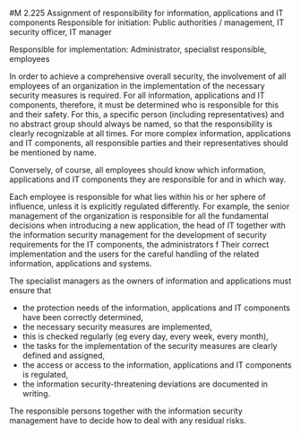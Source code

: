 #M 2.225 Assignment of responsibility for information, applications and IT components
Responsible for initiation: Public authorities / management, IT security officer, IT manager

Responsible for implementation: Administrator, specialist responsible, employees

In order to achieve a comprehensive overall security, the involvement of all employees of an organization in the implementation of the necessary security measures is required. For all information, applications and IT components, therefore, it must be determined who is responsible for this and their safety. For this, a specific person (including representatives) and no abstract group should always be named, so that the responsibility is clearly recognizable at all times. For more complex information, applications and IT components, all responsible parties and their representatives should be mentioned by name.

Conversely, of course, all employees should know which information, applications and IT components they are responsible for and in which way.

Each employee is responsible for what lies within his or her sphere of influence, unless it is explicitly regulated differently. For example, the senior management of the organization is responsible for all the fundamental decisions when introducing a new application, the head of IT together with the information security management for the development of security requirements for the IT components, the administrators f Their correct implementation and the users for the careful handling of the related information, applications and systems.

The specialist managers as the owners of information and applications must ensure that

* the protection needs of the information, applications and IT components have been correctly determined,
* the necessary security measures are implemented,
* this is checked regularly (eg every day, every week, every month),
* the tasks for the implementation of the security measures are clearly defined and assigned,
* the access or access to the information, applications and IT components is regulated,
* the information security-threatening deviations are documented in writing.


The responsible persons together with the information security management have to decide how to deal with any residual risks.



